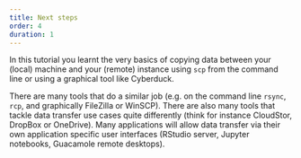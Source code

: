 ```yaml
---
title: Next steps
order: 4
duration: 1
---
```


In this tutorial you learnt the very basics of copying data between your (local) machine and your (remote) instance using `scp` from the command line or using a graphical tool like Cyberduck.

There are many tools that do a similar job (e.g. on the command line `rsync`, `rcp`, and graphically FileZilla or WinSCP). There are also many tools that tackle data transfer use cases quite differently (think for instance CloudStor, DropBox or OneDrive). Many applications will allow data transfer via their own application specific user interfaces (RStudio server, Jupyter notebooks, Guacamole remote desktops).

